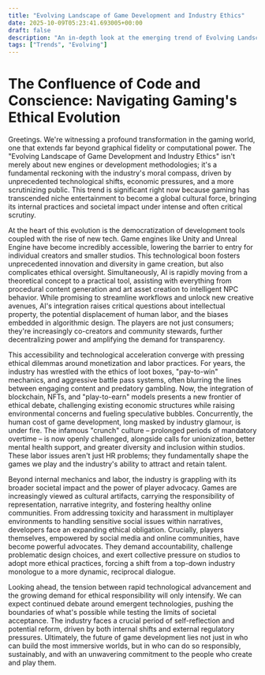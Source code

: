 ```yaml
---
title: "Evolving Landscape of Game Development and Industry Ethics"
date: 2025-10-09T05:23:41.693005+00:00
draft: false
description: "An in-depth look at the emerging trend of Evolving Landscape of Game Development and Industry Ethics and what it means for the future."
tags: ["Trends", "Evolving"]
---
```


# The Confluence of Code and Conscience: Navigating Gaming's Ethical Evolution

Greetings. We're witnessing a profound transformation in the gaming world, one that extends far beyond graphical fidelity or computational power. The "Evolving Landscape of Game Development and Industry Ethics" isn't merely about new engines or development methodologies; it's a fundamental reckoning with the industry's moral compass, driven by unprecedented technological shifts, economic pressures, and a more scrutinizing public. This trend is significant right now because gaming has transcended niche entertainment to become a global cultural force, bringing its internal practices and societal impact under intense and often critical scrutiny.

At the heart of this evolution is the democratization of development tools coupled with the rise of new tech. Game engines like Unity and Unreal Engine have become incredibly accessible, lowering the barrier to entry for individual creators and smaller studios. This technological boon fosters unprecedented innovation and diversity in game creation, but also complicates ethical oversight. Simultaneously, AI is rapidly moving from a theoretical concept to a practical tool, assisting with everything from procedural content generation and art asset creation to intelligent NPC behavior. While promising to streamline workflows and unlock new creative avenues, AI's integration raises critical questions about intellectual property, the potential displacement of human labor, and the biases embedded in algorithmic design. The players are not just consumers; they're increasingly co-creators and community stewards, further decentralizing power and amplifying the demand for transparency.

This accessibility and technological acceleration converge with pressing ethical dilemmas around monetization and labor practices. For years, the industry has wrestled with the ethics of loot boxes, "pay-to-win" mechanics, and aggressive battle pass systems, often blurring the lines between engaging content and predatory gambling. Now, the integration of blockchain, NFTs, and "play-to-earn" models presents a new frontier of ethical debate, challenging existing economic structures while raising environmental concerns and fueling speculative bubbles. Concurrently, the human cost of game development, long masked by industry glamour, is under fire. The infamous "crunch" culture – prolonged periods of mandatory overtime – is now openly challenged, alongside calls for unionization, better mental health support, and greater diversity and inclusion within studios. These labor issues aren't just HR problems; they fundamentally shape the games we play and the industry's ability to attract and retain talent.

Beyond internal mechanics and labor, the industry is grappling with its broader societal impact and the power of player advocacy. Games are increasingly viewed as cultural artifacts, carrying the responsibility of representation, narrative integrity, and fostering healthy online communities. From addressing toxicity and harassment in multiplayer environments to handling sensitive social issues within narratives, developers face an expanding ethical obligation. Crucially, players themselves, empowered by social media and online communities, have become powerful advocates. They demand accountability, challenge problematic design choices, and exert collective pressure on studios to adopt more ethical practices, forcing a shift from a top-down industry monologue to a more dynamic, reciprocal dialogue.

Looking ahead, the tension between rapid technological advancement and the growing demand for ethical responsibility will only intensify. We can expect continued debate around emergent technologies, pushing the boundaries of what's possible while testing the limits of societal acceptance. The industry faces a crucial period of self-reflection and potential reform, driven by both internal shifts and external regulatory pressures. Ultimately, the future of game development lies not just in who can build the most immersive worlds, but in who can do so responsibly, sustainably, and with an unwavering commitment to the people who create and play them.
